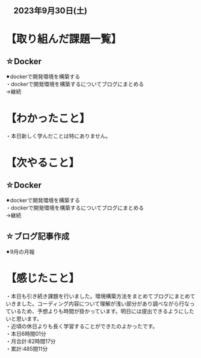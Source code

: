 ## 　2023年9月30日(土)
# 【取り組んだ課題一覧】
## ☆Docker
⚫︎dockerで開発環境を構築する<br>
・dockerで開発環境を構築するについてブログにまとめる<br>
→継続<br>
# 【わかったこと】
・本日新しく学んだことは特にありません。<br>
# 【次やること】
## ☆Docker
⚫︎dockerで開発環境を構築する<br>
・dockerで開発環境を構築するについてブログにまとめる<br>
→継続<br>
## ☆ブログ記事作成
⚫︎9月の月報<br>
# 【感じたこと】
・本日も引き続き課題を行いました。環境構築方法をまとめてブログにまとめていきました。コーディング内容について理解が浅い部分があり調べながら行なっているため、予想よりも時間が掛かっています。明日には提出できるようにしたいと思います。<br>
・近頃の休日よりも長く学習することができたのよかったです。<br>
・本日6時間01分<br>
・月合計:82時間17分<br>
・累計:485間11分<br>
